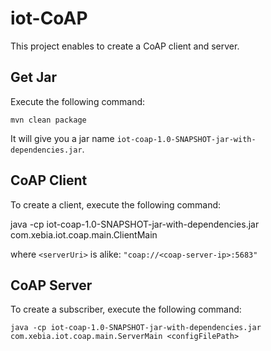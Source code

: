 # iot-CoAP

This project enables to create a CoAP client and server.

## Get Jar

Execute the following command:

	mvn clean package

It will give you a jar name `iot-coap-1.0-SNAPSHOT-jar-with-dependencies.jar`.

## CoAP Client

To create a client, execute the following command:

java -cp iot-coap-1.0-SNAPSHOT-jar-with-dependencies.jar com.xebia.iot.coap.main.ClientMain <serverUri> <method>

where `<serverUri>` is alike: `"coap://<coap-server-ip>:5683"`

## CoAP Server

To create a subscriber, execute the following command:

	java -cp iot-coap-1.0-SNAPSHOT-jar-with-dependencies.jar com.xebia.iot.coap.main.ServerMain <configFilePath>
